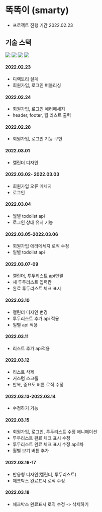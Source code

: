 # 똑똑이 (smarty)
- 프로젝트 진행 기간 2022.02.23

## 기술 스택
<span><img src="https://img.shields.io/badge/HTML-e34f26?style=flat&logo=html5&logoColor=white"/></span>
<span><img src="https://img.shields.io/badge/Typescript-3178C6?style=flat&logo=typescript&logoColor=white"/></span>
<span><img src="https://img.shields.io/badge/React-61dafb?style=flat&logo=react&logoColor=white"/></span>
<span><img src="https://img.shields.io/badge/Sass-cc6699?style=flat&logo=sass&logoColor=white"/></span>

#### 2022.02.23
- 디렉토리 설계
- 회원가입, 로그인 퍼블리싱

#### 2022.02.24
- 회원가입, 로그인 에러메세지
- header, footer, 월 리스트 출력

#### 2022.02.28
- 회원가입, 로그인 기능 구현

#### 2022.03.01
- 캘린더 디자인

#### 2022.03.02- 2022.03.03
- 회원가입 오류 메세지 
- 로그인

#### 2022.03.04
- 월별 todolist api
- 로그인 상태 유지 기능

#### 2022.03.05-2022.03.06
- 회원가입 에러메세지 로직 수정
- 일별 todolist api

#### 2022.03.07-09
- 캘린더, 투두리스트 api연결
- 새 투두리스트 입력칸
- 완료 투두리스트 체크 표시

#### 2022.03.10
- 캘린더 디자인 변경
- 투두리스트 추가 api 적용
- 일별 api 적용

#### 2022.03.11
- 리스트 추가 api적용

#### 2022.03.12
- 리스트 삭제
- 커스텀 스크롤
- 반복, 중요도 버튼 로직 수정

#### 2022.03.13-2022.03.14
- 수정하기 기능

#### 2022.03.15
- 회원가입, 로그인, 투두리스트 수정 애니메이션
- 투두리스트 완료 체크 표시 수정
- 투두리스트 완료 체크 표시 수정 api1차
- 월별 보기 버튼 추가

#### 2022.03.16-17
- 반응형 디자인(캘린더, 투두리스트)
- 체크박스 완료표시 로직 수정

#### 2022.03.18
- 체크박스 완료표시 로직 수정 -> 삭제하기
